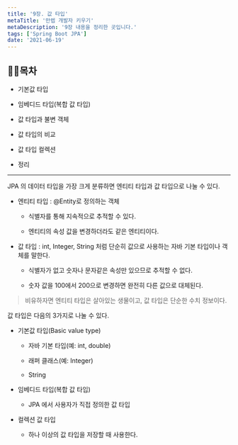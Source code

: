 ```yaml
---
title: '9장. 값 타입'
metaTitle: '만렙 개발자 키우기'
metaDescription: '9장 내용을 정리한 곳입니다.'
tags: ['Spring Boot JPA']
date: '2021-06-19'
---
```


## 🤸‍♂️목차

- 기본값 타입


- 임베디드 타입(복합 값 타입)


- 값 타입과 불변 객체


- 값 타입의 비교


- 값 타입 컬렉션


- 정리

<hr/>

JPA 의 데이터 타입을 가장 크게 분류하면 엔티티 타입과 값 타입으로 나눌 수 있다.

- 엔티티 타입 :  @Entity로 정의하는 객체

  - 식별자를 통해 지속적으로 추적할 수 있다.

  - 엔티티의 속성 값을 변경하더라도 같은 엔티티이다.


- 값 타입 :  int, Integer, String 처럼 단순히 값으로 사용하는 자바 기본 타입이나 객체를 말한다.

  - 식별자가 없고 숫자나 문자같은 속성만 있으므로 추적할 수 없다.

  - 숫자 값을 100에서 200으로 변경하면 완전히 다른 값으로 대체된다.


> 비유하자면 엔티티 타입은 살아있는 생물이고, 값 타입은 단순한 수치 정보이다.

값 타입은 다음의 3가지로 나눌 수 있다.

- 기본값 타입(Basic value type)

  - 자바 기본 타입(예: int, double)

  - 래퍼 클래스(예: Integer)

  - String


- 임베디드 타입(복합 값 타입)

  - JPA 에서 사용자가 직접 정의한 값 타입


- 컬렉션 값 타입

  - 하나 이상의 값 타입을 저장할 때 사용한다.
